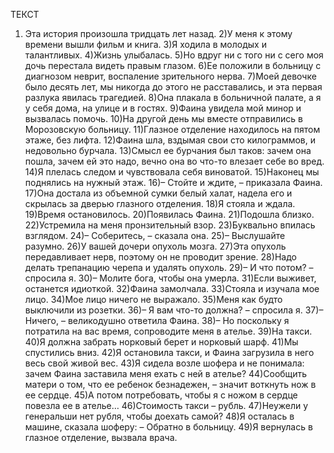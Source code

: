 ТЕКСТ
1) Эта история произошла тридцать лет назад.
2)У меня к этому времени вышли фильм и книга. 3)Я ходила в молодых
и талантливых. 4)Жизнь улыбалась. 5)Но вдруг ни с того ни с сего моя дочь
перестала видеть правым глазом. 6)Ее положили в больницу с диагнозом
неврит, воспаление зрительного нерва.
7)Моей девочке было десять лет, мы никогда до этого не расставались,
и эта первая разлука явилась трагедией. 8)Она плакала в больничной палате, а
я у себя дома, на улице и в гостях.
9)Фаина увидела мой минор и вызвалась помочь.
10)На другой день мы вместе отправились в Морозовскую больницу.
11)Глазное отделение находилось на пятом этаже, без лифта. 12)Фаина шла,
вздымая свои сто килограммов, и недовольно бурчала. 13)Смысл ее бурчания
был таков: зачем она пошла, зачем ей это надо, вечно она во что-то влезает
себе во вред.
14)Я плелась следом и чувствовала себя виноватой.
15)Наконец мы поднялись на нужный этаж.
16)– Стойте и ждите, – приказала Фаина.
17)Она достала из объемной сумки белый халат, надела его и скрылась
за дверью глазного отделения.
18)Я стояла и ждала. 19)Время остановилось. 20)Появилась Фаина.
21)Подошла близко. 22)Устремила на меня пронзительный взор. 23)Буквально
впилась взглядом.
24)– Соберитесь, – сказала она. 25)– Выслушайте разумно. 26)У вашей
дочери опухоль мозга. 27)Эта опухоль передавливает нерв, поэтому он не
проводит зрение. 28)Надо делать трепанацию черепа и удалять опухоль.
29)– И что потом? – спросила я.
30)– Молите бога, чтобы она умерла. 31)Если выживет, останется
идиоткой.
32)Фаина замолчала. 33)Стояла и изучала мое лицо. 34)Мое лицо ничего
не выражало. 35)Меня как будто выключили из розетки.
36)– Я вам что-то должна? – спросила я.
37)– Ничего, – великодушно ответила Фаина. 38)– Но поскольку я
потратила на вас время, сопроводите меня в ателье. 39)На такси. 40)Я должна
забрать норковый берет и норковый шарф.
41)Мы спустились вниз. 42)Я остановила такси, и Фаина загрузила в
него весь свой живой вес.
43)Я сидела возле шофера и не понимала: зачем Фаина заставила меня
ехать с ней в ателье? 44)Сообщить матери о том, что ее ребенок безнадежен, –
значит воткнуть нож в ее сердце. 45)А потом потребовать, чтобы я с ножом в
сердце повезла ее в ателье… 46)Стоимость такси – рубль. 47)Неужели у
генеральши нет рубля, чтобы доехать самой?
48)Я осталась в машине, сказала шоферу:
– Обратно в больницу.
49)Я вернулась в глазное отделение, вызвала врача.
